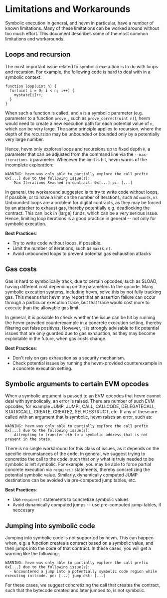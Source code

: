 # Limitations and Workarounds

Symbolic execution in general, and hevm in particular, have a number of known
limitations. Many of these limitations can be worked around without too much
effort. This document describes some of the most common limitations and
workarounds.

## Loops and recursion
The most important issue related to symbolic execution is to do with loops and
recursion. For example, the following code is hard to deal with in a symbolic
context:

```solidity
function loop(uint n) {
  for(uint i = 0; i < n; i++) {
    mystate[i]++;
  }
}
```

When such a function is called, and `n` is a symbolic parameter (e.g. parameter
to a function `prove_`, such as `prove_correct(uint n)`), hevm would need to
create a new execution path for each potential value of `n`, which can be very
large. The same principle applies to recursion, where the depth of the
recursion may be unbounded or bounded only by a potentially very large number.

Hence, hevm only explores loops and recursions up to fixed depth `k`, a
parameter that can be adjusted from the command line via the `--max-iterations
k` parameter. Whenever the limit is hit, hevm warns of the incomplete exploration:

```shell
WARNING: hevm was only able to partially explore the call prefix 0x[...] due to the following issue(s):
  - Max Iterations Reached in contract: 0x[...] pc: [...]
```

In general, the workaround suggested is to try to write code without loops, if
possible, or to have a limit on the number of iterations, such as `max(k,n)`.
Unbounded loops are a problem for digital contracts, as they may be forced by
an attacker to exhaust gas, thereby potentially e.g. deadlocking the contract.
This can lock in (large) funds, which can be a very serious issue. Hence,
limiting loop iterations is a good practice in general -- not only for symbolic
execution.

**Best Practices**:
- Try to write code without loops, if possible.
- Limit the number of iterations, such as `max(k,n)`.
- Avoid unbounded loops to prevent potential gas exhaustion attacks

## Gas costs

Gas is hard to symbolically track, due to certain opcodes, such as SLOAD,
having different cost depending on the parameters to the opcode. Many symbolic
execution systems, including hevm, solve this by not fully tracking gas.
This means that hevm may report that an assertion
failure can occur through a particular execution trace, but that
trace would cost more to execute than the allowable gas limit.

In general, it is possible to check whether the issue can be hit by running the
hevm-provided counterexample in a concrete execution setting, thereby filtering
out false positives. However, it is strongly advisable to fix potential issues
that are only guarded due to gas exhaustion, as they may become exploitable in
the future, when gas costs change.

**Best Practices**:
- Don't rely on gas exhaustion as a security mechanism.
- Check potential issues by running the hevm-provided counterexample in a
  concrete execution setting.

## Symbolic arguments to certain EVM opcodes

When a symbolic argument is passed to an EVM opcodes that hevm cannot deal with
symbolically, an error is raised. There are number of such EVM opcodes, for
example JUMP, JUMPI, CALL, CALLCODE, DELEGATECALL, STATICCALL, CREATE, CREATE2,
SELFDESTRUCT, etc. If any of these are called with an argument that is
symbolic, hevm raises an error, such as:

```shell
WARNING: hevm was only able to partially explore the call prefix 0x[...] due to the following issue(s):
  - Attempting to transfer eth to a symbolic address that is not present in the state
```

There is no single workaround for this class of issues, as it depends on the
specific circumstances of the code. In general, we suggest trying to concretize
the call to the code, such that only what is truly needed to be symbolic is
left symbolic. For example, you may be able to force partial concrete execution via
`require()` statements, thereby concretizing the potential symbolic value. Similarly,
dynamically computed JUMP destinations can be avoided via pre-computed jump tables, etc.

**Best Practices**:
* Use `require()` statements to concretize symbolic values
* Avoid dynamically computed jumps -- use pre-computed jump-tables, if neccesary

## Jumping into symbolic code

Jumping into symbolic code is not supported by hevm. This can happen when, e.g.
a function creates a contract based on a symbolic value, and then jumps into
the code of that contract. In these cases, you will get a warning like the
following:

```shell
WARNING: hevm was only able to partially explore the call prefix 0x[...] due to the following issue(s):
  - Encountered a jump into a potentially symbolic code region while executing initcode. pc: [...] jump dst: [...]
```

For these cases, we suggest concretizing the call that creates the contract,
such that the bytecode created and later jumped to, is not symbolic.
